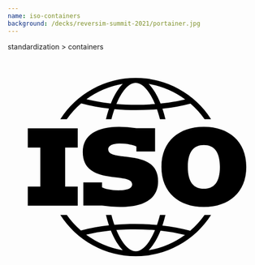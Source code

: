```yaml
---
name: iso-containers
background: /decks/reversim-summit-2021/portainer.jpg
---
```


<aside slot="presenter">
standardization > containers
</aside>

<svg xmlns="http://www.w3.org/2000/svg" viewBox="0 0 283.4644 260.7876">
  <title>ISO logo</title>
  <path fill="black" d="M168.7075,182.0938c-1.018,3.9648-2.1279,7.6933-3.332,11.1279-7.8613-.7061-15.979-1.0791-24.1782-1.0791-7.8579,0-15.5542.3281-22.9937.9551-1.189-3.4014-2.2856-7.086-3.2881-11.0039h-6.083c.9912,4.039,2.0987,7.92,3.3233,11.582a201.1572,201.1572,0,0,0-31.045,5.7158,94.2532,94.2532,0,0,1-15.643-17.2978H58.2954a98.997,98.997,0,0,0,167.0308,0h-7.169a94.0425,94.0425,0,0,1-15.9487,17.5517,200.5518,200.5518,0,0,0-30.7925-5.81c1.2456-3.71,2.37-7.6425,3.377-11.7421ZM86.9326,204.0127a208.3694,208.3694,0,0,1,27.3076-4.5674c3.6568,9.3242,8.4556,16.9961,13.2032,21.8184A95.3157,95.3157,0,0,1,86.9326,204.0127Zm54.88,18.4141c-7.5195,0-15.292-8.8428-21.4048-23.5411,6.7949-.5312,13.7666-.8134,20.79-.8134,7.4477,0,14.8183.3154,21.9775.91C157.0693,213.62,149.3159,222.4268,141.8125,222.4268Zm54.5728-18.1885a95.3977,95.3977,0,0,1-40.2032,17.0254c4.7266-4.8008,9.5078-12.43,13.1563-21.6944A203.7973,203.7973,0,0,1,196.3853,204.2383Z"/>
  <path fill="black" d="M163.3,111.5908V85.792H142.5815A160.8563,160.8563,0,0,0,123.3872,84.27c-23.8691,0-40.2217,8.7368-40.2217,28.0337,0,37.9859,54.7456,21.4263,54.7456,35.645,0,4.37-4.37,6.8077-15.1342,6.8077-8.1255,0-15.2339-1.7286-18.2793-3.3516V145.918H83.7764v25.7968h20.7212a177.289,177.289,0,0,0,20.31,1.5235c31.3848,0,41.8448-12.7949,41.8448-28.4356,0-37.78-55.2491-20.417-55.2491-35.5464,0-3.6582,3.7574-6.5009,13.4043-6.5009,7.5176,0,14.7266,1.73,17.7744,3.3506v5.4848Z"/>
  <polygon points="22.226 150.563 22.226 171.891 77.576 171.891 77.576 150.563 63.662 150.563 63.662 107.295 77.576 107.295 77.576 85.967 22.226 85.967 22.226 107.295 36.137 107.295 36.137 150.563 22.226 150.563"/>
  <path fill="black" d="M218.1553,75.7632h7.1709a98.9986,98.9986,0,0,0-167.0308,0h7.17A94.3115,94.3115,0,0,1,81.4116,58.2124a200.4691,200.4691,0,0,0,30.794,5.8105c-1.2461,3.7125-2.3692,7.6407-3.3755,11.74h6.0849c1.0181-3.9634,2.1265-7.6929,3.3326-11.1284,7.8613.7075,15.98,1.08,24.1787,1.08,7.8589,0,15.5517-.3282,22.9936-.9537,1.1865,3.4,2.2847,7.0874,3.2857,11.0025h6.0859c-.9932-4.0391-2.1011-7.919-3.3223-11.5806a201.499,201.499,0,0,0,31.04-5.7148A94.0147,94.0147,0,0,1,218.1553,75.7632Zm-103.87-17.4717a204.74,204.74,0,0,1-27.0469-4.6689A95.3419,95.3419,0,0,1,127.44,36.5938C122.7139,41.3936,117.93,49.0269,114.2852,58.2915Zm28.1411,1.4941c-7.4463,0-14.82-.3144-21.98-.9082,6.1064-14.6377,13.8579-23.4467,21.3642-23.4467,7.52,0,15.292,8.8462,21.4034,23.5415C156.4219,59.5049,149.4482,59.7837,142.4263,59.7856Zm26.9575-1.3745c-3.6592-9.3247-8.4566-16.997-13.2051-21.8173a95.3123,95.3123,0,0,1,40.51,17.2524A207.8674,207.8674,0,0,1,169.3838,58.4111Z"/>
  <path fill="black" d="M217.3525,84.27c-27.4248,0-47.0258,15.9434-47.0258,44.4844s19.601,44.4844,47.0258,44.4844c27.419,0,47.0225-15.9434,47.0225-44.4844S244.7715,84.27,217.3525,84.27Zm0,68.7578c-10.87,0-17.7754-6.9043-17.7754-24.2734,0-17.3647,6.9053-24.269,17.7754-24.269,10.8643,0,17.7715,6.9043,17.7715,24.269C235.124,146.123,228.2168,153.0273,217.3525,153.0273Z"/>
</svg>
